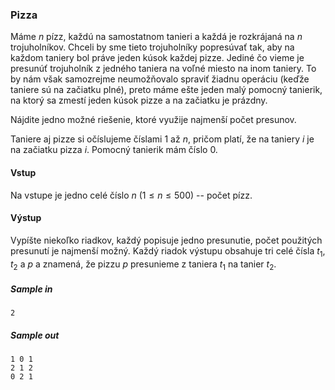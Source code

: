 ### Pizza
Máme $n$ pízz, každú na samostatnom tanieri a každá je rozkrájaná na $n$ trojuholníkov. Chceli by sme tieto trojuholníky popresúvať tak, aby na každom taniery bol práve jeden kúsok každej pizze. Jediné čo vieme je presunúť trojuholník z jedného taniera na voľné miesto na inom taniery. To by nám však samozrejme neumožňovalo spraviť žiadnu operáciu (keďže taniere sú na začiatku plné), preto máme ešte jeden malý pomocný tanierik, na ktorý sa zmestí jeden kúsok pizze a na začiatku je prázdny.

Nájdite jedno možné riešenie, ktoré využije najmenší počet presunov.

Taniere aj pizze si očíslujeme číslami $1$ až $n$, pričom platí, že na taniery $i$ je na začiatku pizza $i$. Pomocný tanierik mám číslo $0$.

#### Vstup
Na vstupe je jedno celé číslo $n$ ($1 \leq n \leq 500$) -- počet pízz.

#### Výstup
Vypíšte niekoľko riadkov, každý popisuje jedno presunutie, počet použitých presunutí je najmenší možný. Každý riadok výstupu obsahuje tri celé čísla $t_1$, $t_2$ a $p$ a znamená, že pizzu $p$ presunieme z taniera $t_1$ na tanier $t_2$.

##### Sample in
```
2
```

##### Sample out
```
1 0 1
2 1 2
0 2 1
```
